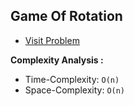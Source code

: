 ## Game Of Rotation

-   [Visit Problem](https://www.hackerrank.com/challenges/game-of-rotation/problem)

**Complexity Analysis :**<br/>

-   Time-Complexity: `O(n)`
-   Space-Complexity: `O(n)`

